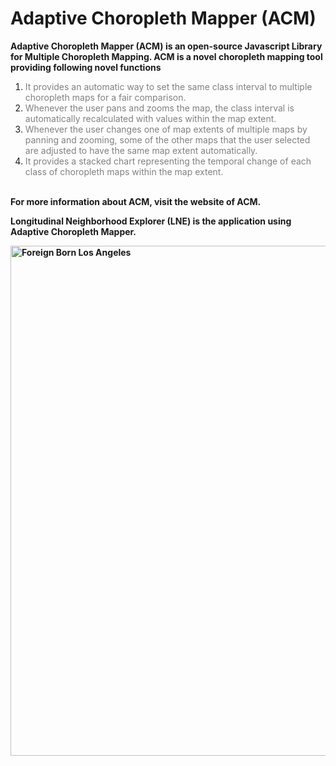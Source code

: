 # Adaptive Choropleth Mapper (ACM)

<p><strong>Adaptive Choropleth Mapper (ACM) is an open-source Javascript Library for Multiple Choropleth Mapping. ACM is a novel choropleth mapping tool providing following novel functions</strong></p>
<ol>
<li><span style="color: #808080;">It provides an automatic way to set the same class interval to multiple choropleth maps for a fair comparison.</span></li>
<li><span style="color: #808080;">Whenever the user pans and zooms the map, the class interval is automatically recalculated with values within the map extent.</span></li>
<li><span style="color: #808080;"> Whenever the user changes one of map extents of multiple maps by panning and zooming, some of the other maps that the user selected are adjusted to have the same map extent automatically.</span></li>
<li><span style="color: #808080;">It provides a stacked chart representing the temporal change of each class of choropleth maps within the map extent.&nbsp;</span></li>
</ol>

</br>
<strong>For more information about ACM, visit the website of ACM.</strong>  

<strong>Longitudinal Neighborhood Explorer (LNE) is the application using Adaptive Choropleth Mapper.</strong>

<strong><img src="http://sarasen.asuscomm.com/ACM/images/img1.PNG" alt="Foreign Born Los Angeles" width="1000" height="816" /></strong>
